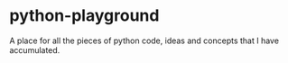 # python-playground
A place for all the pieces of python code, ideas and concepts that I have accumulated.
